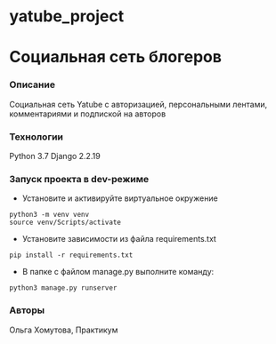 # yatube_project

# Социальная сеть блогеров
### Описание
Социальная сеть Yatube с авторизацией, персональными лентами, комментариями и подпиской на авторов
### Технологии
Python 3.7
Django 2.2.19
### Запуск проекта в dev-режиме
- Установите и активируйте виртуальное окружение
```
python3 -m venv venv
source venv/Scripts/activate
```
- Установите зависимости из файла requirements.txt
```
pip install -r requirements.txt
``` 
- В папке с файлом manage.py выполните команду:
```
python3 manage.py runserver
```
### Авторы
Ольга Хомутова, Практикум 
